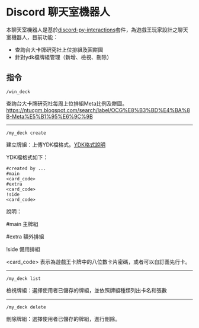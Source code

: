 # Discord 聊天室機器人
本聊天室機器人是基於[discord-py-interactions](https://github.com/interactions-py/library)套件，為遊戲王玩家設計之聊天室機器人，目前功能：
- 查詢台大卡牌研究社上位排組及圓餅圖
- 針對ydk檔牌組管理（新增、檢視、刪除）
## 指令
`/win_deck`

查詢台大卡牌研究社每周上位排組Meta比例及餅圖。
<https://ntucgm.blogspot.com/search/label/OCG%E8%B3%BD%E4%BA%8B-Meta%E5%B1%95%E6%9C%9B>

<hr/>

`/my_deck create`

建立牌組：上傳YDK檔格式。[YDK格式說明](https://ews.ink/tech/game-yu_gi_oh-deck/)

YDK檔格式如下：
```
#created by ...
#main
<card_code>
#extra
<card_code>
!side
<card_code>
```

說明：

\#main 主牌組

\#extra 額外排組

!side 備用排組

\<card_code\> 表示為遊戲王卡牌中的八位數卡片密碼，或者可以自訂義先行卡。

<hr/>

`/my_deck list`

檢視牌組：選擇使用者已儲存的牌組，並依照牌組種類列出卡名和張數

<hr/>

`/my_deck delete`

刪除牌組：選擇使用者已儲存的牌組，進行刪除。